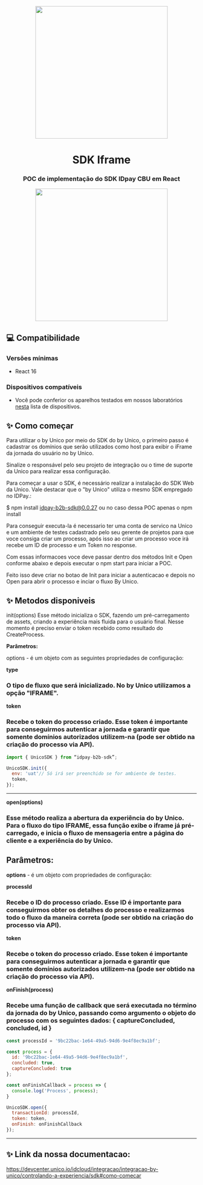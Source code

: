<p align='center'>
  <a href='https://unico.io'>
    <img width='350' src='https://unico.io/wp-content/uploads/2024/05/idcloud-horizontal-color.svg'></img>
  </a>
</p>

<h1 align='center'>SDK Iframe</h1>

<div align='center'>
  
  ### POC de implementação do SDK IDpay CBU em React
  
  <img width='350' src='https://quintagroup.com/cms/js/js-image/react.js-logo.png/@@images/a9bf22bd-373a-4fae-a900-c22fd12c87c7.png'></img>
</div>

## 💻 Compatibilidade

### Versões mínimas

- React 16

### Dispositivos compatíveis

- Você pode conferior os aparelhos testados em nossos laboratórios <a href='https://devcenter.unico.io/idcloud/integracao/integracao-by-unico/visao-geral#dispositivos-compativeis'>nesta</a> lista de dispositivos.


## ✨ Como começar

Para utilizar o by Unico por meio do SDK do by Unico, o primeiro passo é cadastrar os domínios que serão utilizados como host para exibir o iFrame da jornada do usuário no by Unico.

Sinalize o responsável pelo seu projeto de integração ou o time de suporte da Unico para realizar essa configuração.

Para começar a usar o SDK, é necessário realizar a instalação do SDK Web da Unico. Vale destacar que o "by Unico" utiliza o mesmo SDK empregado no IDPay.:

$ npm install idpay-b2b-sdk@0.0.27 ou no caso dessa POC apenas o npm install

Para conseguir executa-la é necessario ter uma conta de servico na Unico e um ambiente de testes cadastrado pelo seu gerente de projetos para que voce consiga criar um processo, após isso ao criar um processo voce irá recebe um ID de processo e um Token no response.

Com essas informacoes voce deve passar dentro dos métodos Init e Open conforme abaixo e depois executar o npm start para iniciar a POC.

Feito isso deve criar no botao de Init para iniciar a autenticacao e depois no Open para abrir o processo e inciar o fluxo By Unico.


## ✨ Metodos disponiveis

init(options)
Esse método inicializa o SDK, fazendo um pré-carregamento de assets, criando a experiência mais fluida para o usuário final. Nesse momento é preciso enviar o token recebido como resultado do CreateProcess.

<strong>Parâmetros:</strong>

options - é um objeto com as seguintes propriedades de configuração:

<strong>type</strong>

### O tipo de fluxo que será inicializado. No by Unico utilizamos a opção "IFRAME".

<strong>token</strong>

### Recebe o token do processo criado. Esse token é importante para conseguirmos autenticar a jornada e garantir que somente domínios autorizados utilizem-na (pode ser obtido na criação do processo via API).

```javascript
import { UnicoSDK } from “idpay-b2b-sdk”;

UnicoSDK.init({
  env: 'uat'// Só irá ser preenchido se for ambiente de testes.
  token,
});
```

---

<strong>open(options)</strong>
### Esse método realiza a abertura da experiência do by Unico. Para o fluxo do tipo IFRAME, essa função exibe o iframe já pré-carregado, e inicia o fluxo de mensageria entre a página do cliente e a experiência do by Unico.

## Parâmetros:

<strong>options</strong> - é um objeto com propriedades de configuração:

<strong>processId</strong>

### Recebe o ID do processo criado. Esse ID é importante para conseguirmos obter os detalhes do processo e realizarmos todo o fluxo da maneira correta (pode ser obtido na criação do processo via API).

<strong>token</strong>

### Recebe o token do processo criado. Esse token é importante para conseguirmos autenticar a jornada e garantir que somente domínios autorizados utilizem-na (pode ser obtido na criação do processo via API).

<strong>onFinish(process)</strong>

### Recebe uma função de callback que será executada no término da jornada do by Unico, passando como argumento o objeto do processo com os seguintes dados: { captureConcluded, concluded, id }

```javascript
const processId = '9bc22bac-1e64-49a5-94d6-9e4f8ec9a1bf';
```

```javascript
const process = {
  id: '9bc22bac-1e64-49a5-94d6-9e4f8ec9a1bf',
  concluded: true,
  captureConcluded: true
};
```

```javascript
const onFinishCallback = process => {
  console.log('Process', process);
}
```

```javascript
UnicoSDK.open({
  transactionId: processId,
  token: token,
  onFinish: onFinishCallback
});
```

---

## ✨ Link da nossa documentacao: 

https://devcenter.unico.io/idcloud/integracao/integracao-by-unico/controlando-a-experiencia/sdk#como-comecar

